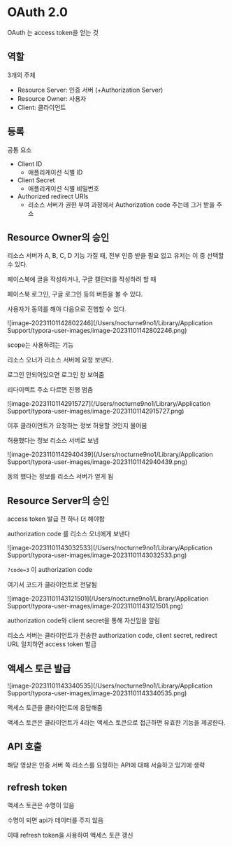 # OAuth 2.0

OAuth 는 access token을 얻는 것

## 역할

3개의 주체

* Resource Server: 인증 서버 (+Authorization Server)
* Resource Owner: 사용자
* Client: 클라이언트
  

## 등록

공통 요소

* Client ID
  * 애플리케이션 식별 ID
* Client Secret
  * 애플리케이션 식별 비밀번호
* Authorized redirect URIs
  * 리소스 서버가 권한 부여 과정에서 Authorization code 주는데 그거 받을 주소



## Resource Owner의 승인

리소스 서버가 A, B, C, D 기능 가질 때, 전부 인증 받을 필요 없고 유저는 이 중 선택할 수 있다.

페이스북에 글을 작성하거나, 구글 캘린더를 작성하려 할 때

페이스북 로그인, 구글 로그인 등의 버튼을 볼 수 있다.

사용자가 동의를 해야 다음으로 진행할 수 있다.

![image-20231101142802246](/Users/nocturne9no1/Library/Application Support/typora-user-images/image-20231101142802246.png)

scope는 사용하려는 기능

리소스 오너가 리소스 서버에 요청 보낸다.

로그인 안되어있으면 로그인 창 보여줌

리다이렉트 주소 다르면 진행 멈춤

![image-20231101142915727](/Users/nocturne9no1/Library/Application Support/typora-user-images/image-20231101142915727.png)

이후 클라이언트가 요청하는 정보 허용할 것인지 물어봄

허용했다는 정보 리소스 서버로 보냄

![image-20231101142940439](/Users/nocturne9no1/Library/Application Support/typora-user-images/image-20231101142940439.png)

동의 했다는 정보를 리소스 서버가 얻게 됨



## Resource Server의 승인

access token 발급 전 하나 더 해야함

authorization code 를 리소스 오너에게 보낸다

![image-20231101143032533](/Users/nocturne9no1/Library/Application Support/typora-user-images/image-20231101143032533.png)

`?code=3` 이 authorization code

여기서 코드가 클라이언트로 전달됨

![image-20231101143121501](/Users/nocturne9no1/Library/Application Support/typora-user-images/image-20231101143121501.png)

authorization code와 client secret을 통해 자신임을 알림

리소스 서버는 클라이언트가 전송한 authorization code, client secret, redirect URL 일치하면 access token 발급



## 액세스 토큰 발급

![image-20231101143340535](/Users/nocturne9no1/Library/Application Support/typora-user-images/image-20231101143340535.png)

액세스 토큰을 클라이언트에 응답해줌

액세스 토큰은 클라이언트가 4라는 액세스 토큰으로 접근하면 유효한 기능을 제공한다.



## API 호출

해당 영상은 인증 서버 쪽 리소스를 요청하는 API에 대해 서술하고 있기에 생략



## refresh token

액세스 토큰은 수명이 있음

수명이 되면 api가 데이터를 주지 않음

이때 refresh token을 사용하여 액세스 토큰 갱신